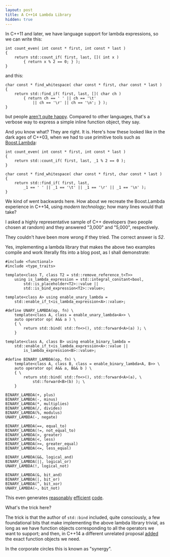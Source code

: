 ```yaml
---
layout: post
title: A C++14 Lambda Library
hidden: true
---
```


In C++11 and later, we have language support for lambda expressions,
so we can write this:

```
int count_even( int const * first, int const * last )
{
    return std::count_if( first, last, []( int x )
        { return x % 2 == 0; } );
}
```

and this:

```
char const * find_whitespace( char const * first, char const * last )
{
    return std::find_if( first, last, []( char ch )
        { return ch == ' ' || ch == '\t'
            || ch == '\r' || ch == '\n'; } );
}
```

but people
[aren't quite happy](https://brevzin.github.io/c++/2020/06/18/lambda-lambda-lambda/).
Compared to other languages, that's a verbose way to express a simple inline
function object, they say.

And you know what? They are right. It is. Here's how these looked like
in the dark ages of C++03, when we had to use primitive tools such as
[Boost.Lambda](https://www.boost.org/libs/lambda):

```
int count_even( int const * first, int const * last )
{
    return std::count_if( first, last, _1 % 2 == 0 );
}

char const * find_whitespace( char const * first, char const * last )
{
    return std::find_if( first, last,
        _1 == ' ' || _1 == '\t' || _1 == '\r' || _1 == '\n' );
}
```

We kind of went backwards here. How about we recreate the Boost.Lambda
experience in C++14, using _modern technology_; how many lines would
that take?

I asked a highly representative sample of C++ developers (two people
chosen at random) and they answered "3,000" and "5,000", respectively.

They couldn't have been more wrong if they tried. The correct answer is *52*.

Yes, implementing a lambda library that makes the above two examples
compile and work literally fits into a blog post, as I shall demonstrate:

```
#include <functional>
#include <type_traits>

template<class T, class T2 = std::remove_reference_t<T>>
    using is_lambda_expression = std::integral_constant<bool,
        std::is_placeholder<T2>::value ||
        std::is_bind_expression<T2>::value>;

template<class A> using enable_unary_lambda =
    std::enable_if_t<is_lambda_expression<A>::value>;

#define UNARY_LAMBDA(op, fn) \
    template<class A, class = enable_unary_lambda<A>> \
    auto operator op( A&& a ) \
    { \
        return std::bind( std::fn<>(), std::forward<A>(a) ); \
    }

template<class A, class B> using enable_binary_lambda =
    std::enable_if_t<is_lambda_expression<A>::value ||
        is_lambda_expression<B>::value>;

#define BINARY_LAMBDA(op, fn) \
    template<class A, class B, class = enable_binary_lambda<A, B>> \
    auto operator op( A&& a, B&& b ) \
    { \
        return std::bind( std::fn<>(), std::forward<A>(a), \
            std::forward<B>(b) ); \
    }

BINARY_LAMBDA(+, plus)
BINARY_LAMBDA(-, minus)
BINARY_LAMBDA(*, multiplies)
BINARY_LAMBDA(/, divides)
BINARY_LAMBDA(%, modulus)
UNARY_LAMBDA(-, negate)

BINARY_LAMBDA(==, equal_to)
BINARY_LAMBDA(!=, not_equal_to)
BINARY_LAMBDA(>, greater)
BINARY_LAMBDA(<, less)
BINARY_LAMBDA(>=, greater_equal)
BINARY_LAMBDA(<=, less_equal)

BINARY_LAMBDA(&&, logical_and)
BINARY_LAMBDA(||, logical_or)
UNARY_LAMBDA(!, logical_not)

BINARY_LAMBDA(&, bit_and)
BINARY_LAMBDA(|, bit_or)
BINARY_LAMBDA(^, bit_xor)
UNARY_LAMBDA(~, bit_not)
```

This even generates [reasonably](https://godbolt.org/z/jj1fb3)
[efficient](https://godbolt.org/z/xcEEx7) [code](https://godbolt.org/z/s1qT94).

What's the trick here?

The trick is that the author of `std::bind` included, quite consciously,
a few foundational bits that make implementing the above lambda library
trivial, as long as we have function objects corresponding to all the
operators we want to support; and then, in C++14 a different unrelated proposal
[added](http://www.open-std.org/jtc1/sc22/wg21/docs/papers/2012/n3421.htm)
the exact function objects we need.

In the corporate circles this is known as "synergy".
